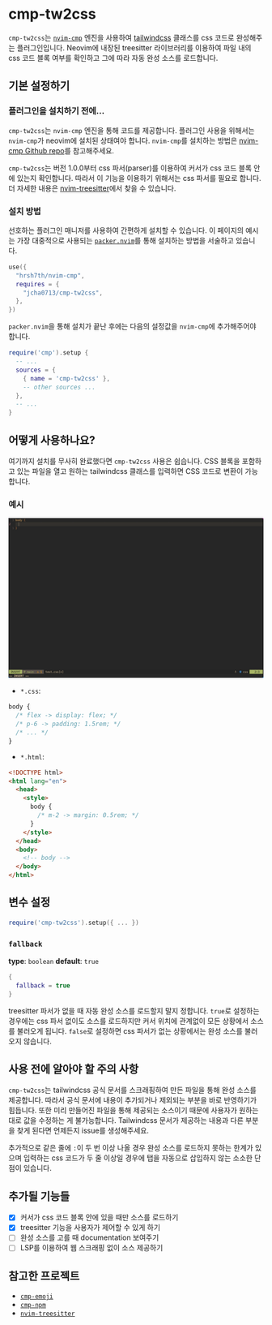 # cmp-tw2css

`cmp-tw2css`는 [`nvim-cmp`](https://github.com/hrsh7th/nvim-cmp) 엔진을 사용하여 [tailwindcss](https://tailwindcss.com) 클래스를 css 코드로 완성해주는 플러그인입니다.
Neovim에 내장된 treesitter 라이브러리를 이용하여 파일 내의 css 코드 블록 여부를 확인하고 그에 따라 자동 완성 소스를 로드합니다.

## 기본 설정하기

### 플러그인을 설치하기 전에...

`cmp-tw2css`는 `nvim-cmp` 엔진을 통해 코드를 제공합니다. 플러그인 사용을 위해서는 `nvim-cmp`가 neovim에 설치된 상태여야 합니다. `nvim-cmp`를 설치하는 방법은 [nvim-cmp Github repo](https://github.com/hrsh7th/nvim-cmp)를 참고해주세요.

`cmp-tw2css`는 버전 1.0.0부터 css 파서(parser)를 이용하여 커서가 css 코드 블록 안에 있는지 확인합니다. 따라서 이 기능을 이용하기 위해서는 css 파서를 필요로 합니다. 더 자세한 내용은 [nvim-treesitter](https://github.com/nvim-treesitter/nvim-treesitter)에서 찾을 수 있습니다.

### 설치 방법

선호하는 플러그인 매니저를 사용하여 간편하게 설치할 수 있습니다. 이 페이지의 예시는 가장 대중적으로 사용되는 [`packer.nvim`](https://github.com/wbthomason/packer.nvim)를 통해 설치하는 방법을 서술하고 있습니다.

```lua
use({
  "hrsh7th/nvim-cmp",
  requires = {
    "jcha0713/cmp-tw2css",
  },
})
```

`packer.nvim`을 통해 설치가 끝난 후에는 다음의 설정값을 `nvim-cmp`에 추가해주어야 합니다.

```lua
require('cmp').setup {
  -- ...
  sources = {
    { name = 'cmp-tw2css' },
    -- other sources ...
  },
  -- ...
}
```

## 어떻게 사용하나요?

여기까지 설치를 무사히 완료했다면 `cmp-tw2css` 사용은 쉽습니다. CSS 블록을 포함하고 있는 파일을 열고 원하는 tailwindcss 클래스를 입력하면 CSS 코드로 변환이 가능합니다.

### 예시

![demo](./extra/demo.gif)

- `*.css`:

```css
body {
  /* flex -> display: flex; */
  /* p-6 -> padding: 1.5rem; */
  /* ... */
}
```

- `*.html`:

```html
<!DOCTYPE html>
<html lang="en">
  <head>
    <style>
      body {
        /* m-2 -> margin: 0.5rem; */
      }
    </style>
  </head>
  <body>
    <!-- body -->
  </body>
</html>
```

## 변수 설정

```lua
require('cmp-tw2css').setup({ ... })
```

### `fallback`

**type**: `boolean`
**default**: `true`

```lua
{
  fallback = true
}
```

treesitter 파서가 없을 때 자동 완성 소스를 로드할지 말지 정합니다. `true`로 설정하는 경우에는 css 파서 없이도 소스를 로드하지만 커서 위치에 관계없이 모든 상황에서 소스를 불러오게 됩니다. `false`로 설정하면 css 파서가 없는 상황에서는 완성 소스를 불러오지 않습니다.

## 사용 전에 알아야 할 주의 사항

`cmp-tw2css`는 tailwindcss 공식 문서를 스크래핑하여 만든 파일을 통해 완성 소스를 제공합니다. 따라서 공식 문서에 내용이 추가되거나 제외되는 부분을 바로 반영하기가 힘듭니다. 또한 미리 만들어진 파일을 통해 제공되는 소스이기 때문에 사용자가 원하는대로 값을 수정하는 게 불가능합니다. Tailwindcss 문서가 제공하는 내용과 다른 부분을 찾게 된다면 언제든지 issue를 생성해주세요.

추가적으로 같은 줄에 `:`이 두 번 이상 나올 경우 완성 소스를 로드하지 못하는 한계가 있으며 입력하는 css 코드가 두 줄 이상일 경우에 탭을 자동으로 삽입하지 않는 소소한 단점이 있습니다.

## 추가될 기능들

- [x] 커서가 css 코드 블록 안에 있을 때만 소스를 로드하기
- [x] treesitter 기능을 사용자가 제어할 수 있게 하기
- [ ] 완성 소스를 고를 때 documentation 보여주기
- [ ] LSP를 이용하여 웹 스크래핑 없이 소스 제공하기

## 참고한 프로젝트

- [`cmp-emoji`](https://github.com/hrsh7th/cmp-emoji)
- [`cmp-npm`](https://github.com/David-Kunz/cmp-npm)
- [`nvim-treesitter`](https://github.com/nvim-treesitter/nvim-treesitter)
